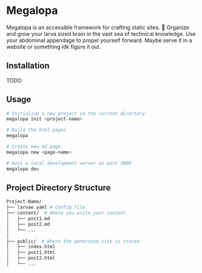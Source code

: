 
# Megalopa

Megalopa is an accessible framework for crafting static sites. 🦀
Organize and grow your larva sized brain in the vast sea of technical knowledge. Use your abdominal appendage to propel yourself forward. Maybe serve it in a website or something idk figure it out.



## Installation
TODO

## Usage

```bash
# Initialize a new project in the current directory
megalopa init <project-name>

# Build the html pages
megalopa

# Create new md page
megalopa new <page-name>

# Host a local development server on port 3000
megalopa dev


```

## Project Directory Structure
```bash
Project-Name/
├── larvae.yaml # Config file
├── content/  # Where you write your content
│   ├── post1.md
│   ├── post2.md 
│   └── ...
│
├── public/  # Where the generated site is stored
│   ├── index.html
│   ├── post1.html
│   ├── post2.html
│   └── ...

```
